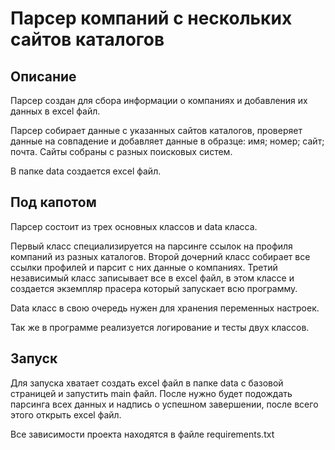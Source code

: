 # Парсер компаний с нескольких сайтов каталогов

## Описание

Парсер создан для сбора информации о компаниях и добавления их данных в excel файл.

Парсер собирает данные с указанных сайтов каталогов, проверяет данные на совпадение и добавляет данные в образце: имя; номер; сайт; почта. Сайты собраны с разных поисковых систем.

В папке data создается excel файл.

## Под капотом

Парсер состоит из трех основных классов и data класса.

Первый класс специализируется на парсинге ссылок на профиля компаний из разных каталогов. Второй дочерний класс собирает все ссылки профилей и парсит с них данные о компаниях. Третий независимый класс записывает все в excel файл, в этом классе и создается экземпляр прасера который запускает всю программу.

Data класс в свою очередь нужен для хранения переменных настроек.

Так же в программе реализуется логирование и тесты двух классов.

## Запуск

Для запуска хватает создать excel файл в папке data с базовой страницей и запустить main файл. После нужно будет подождать парсинга всех данных и надпись о успешном завершении, после всего этого открыть excel файл.

Все зависимости проекта находятся в файле requirements.txt
